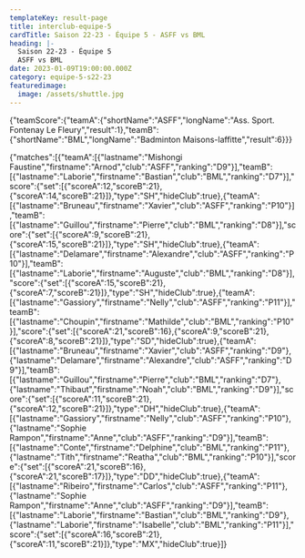 ```yaml
---
templateKey: result-page
title: interclub-equipe-5
cardTitle: Saison 22-23 - Équipe 5 - ASFF vs BML
heading: |-
  Saison 22-23 - Équipe 5
  ASFF vs BML
date: 2023-01-09T19:00:00.000Z
category: equipe-5-s22-23
featuredimage:
  image: /assets/shuttle.jpg
---
```


<teamscoreboard>{"teamScore":{"teamA":{"shortName":"ASFF","longName":"Ass. Sport. Fontenay Le Fleury","result":1},"teamB":{"shortName":"BML","longName":"Badminton Maisons-laffitte","result":6}}}</teamscoreboard>

<scoreboard>{"matches":[{"teamA":[{"lastname":"Mishongi Faustine","firstname":"Arnod","club":"ASFF","ranking":"D9"}],"teamB":[{"lastname":"Laborie","firstname":"Bastian","club":"BML","ranking":"D7"}],"score":{"set":[{"scoreA":12,"scoreB":21},{"scoreA":14,"scoreB":21}]},"type":"SH","hideClub":true},{"teamA":[{"lastname":"Bruneau","firstname":"Xavier","club":"ASFF","ranking":"P10"}],"teamB":[{"lastname":"Guillou","firstname":"Pierre","club":"BML","ranking":"D8"}],"score":{"set":[{"scoreA":9,"scoreB":21},{"scoreA":15,"scoreB":21}]},"type":"SH","hideClub":true},{"teamA":[{"lastname":"Delamare","firstname":"Alexandre","club":"ASFF","ranking":"P10"}],"teamB":[{"lastname":"Laborie","firstname":"Auguste","club":"BML","ranking":"D8"}],"score":{"set":[{"scoreA":15,"scoreB":21},{"scoreA":7,"scoreB":21}]},"type":"SH","hideClub":true},{"teamA":[{"lastname":"Gassiory","firstname":"Nelly","club":"ASFF","ranking":"P11"}],"teamB":[{"lastname":"Choupin","firstname":"Mathilde","club":"BML","ranking":"P10"}],"score":{"set":[{"scoreA":21,"scoreB":16},{"scoreA":9,"scoreB":21},{"scoreA":8,"scoreB":21}]},"type":"SD","hideClub":true},{"teamA":[{"lastname":"Bruneau","firstname":"Xavier","club":"ASFF","ranking":"D9"},{"lastname":"Delamare","firstname":"Alexandre","club":"ASFF","ranking":"D9"}],"teamB":[{"lastname":"Guillou","firstname":"Pierre","club":"BML","ranking":"D7"},{"lastname":"Thibaut","firstname":"Noah","club":"BML","ranking":"D9"}],"score":{"set":[{"scoreA":11,"scoreB":21},{"scoreA":12,"scoreB":21}]},"type":"DH","hideClub":true},{"teamA":[{"lastname":"Gassiory","firstname":"Nelly","club":"ASFF","ranking":"P10"},{"lastname":"Sophie Rampon","firstname":"Anne","club":"ASFF","ranking":"D9"}],"teamB":[{"lastname":"Conte","firstname":"Delphine","club":"BML","ranking":"P11"},{"lastname":"Tith","firstname":"Reatha","club":"BML","ranking":"P10"}],"score":{"set":[{"scoreA":21,"scoreB":16},{"scoreA":21,"scoreB":17}]},"type":"DD","hideClub":true},{"teamA":[{"lastname":"Ribeiro","firstname":"Carlos","club":"ASFF","ranking":"P11"},{"lastname":"Sophie Rampon","firstname":"Anne","club":"ASFF","ranking":"D9"}],"teamB":[{"lastname":"Laborie","firstname":"Bastian","club":"BML","ranking":"D9"},{"lastname":"Laborie","firstname":"Isabelle","club":"BML","ranking":"P11"}],"score":{"set":[{"scoreA":16,"scoreB":21},{"scoreA":11,"scoreB":21}]},"type":"MX","hideClub":true}]}</scoreboard>